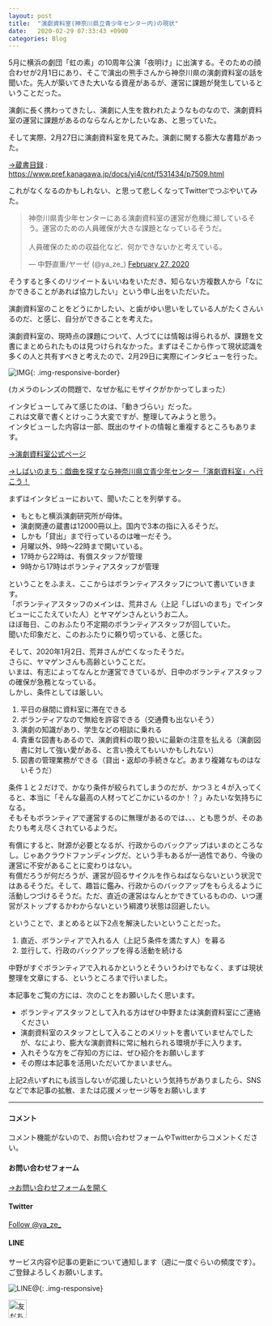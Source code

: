 ```yaml
---
layout: post
title:  "演劇資料室(神奈川県立青少年センター内)の現状"
date:   2020-02-29 07:33:43 +0900
categories: Blog
---
```




5月に横浜の劇団「虹の素」の10周年公演「夜明け」に出演する。そのための顔合わせが2月1日にあり、そこで演出の熊手さんから神奈川県の演劇資料室の話を聞いた。先人が築いてきた大いなる資産があるが、運営に課題が発生しているということだった。

演劇に長く携わってきたし、演劇に人生を救われたようなものなので、演劇資料室の運営に課題があるのならなんとかしたいなあ、と思っていた。

そして実際、2月27日に演劇資料室を見てみた。演劇に関する膨大な書籍があった。  

[→蔵書目録](https://www.pref.kanagawa.jp/docs/yi4/cnt/f531434/p7509.html) : https://www.pref.kanagawa.jp/docs/yi4/cnt/f531434/p7509.html

これがなくなるのかもしれない、と思って悲しくなってTwitterでつぶやいてみた。  



<blockquote class="twitter-tweet"><p lang="ja" dir="ltr">神奈川県青少年センターにある演劇資料室の運営が危機に瀕しているそう。運営のための人員確保が大きな課題となっているそうだ。<br><br>人員確保のための収益化など、何かできないかと考えている。</p>&mdash; 中野直重/ヤーゼ (@ya_ze_) <a href="https://twitter.com/ya_ze_/status/1233006544238694400?ref_src=twsrc%5Etfw">February 27, 2020</a></blockquote> <script async src="https://platform.twitter.com/widgets.js" charset="utf-8"></script>

 

そうすると多くのリツイート＆いいねをいただき、知らない方複数人から「なにかできることがあれば協力したい」という申し出をいただいた。

演劇資料室のことをどうにかしたい、と歯がゆい思いをしている人がたくさんいるのだ、と感じ、自分ができることを考えた。

演劇資料室の、現時点の課題について、人づてには情報は得られるが、課題を文書にまとめられたものは見つけられなかった。まずはそこから作って現状認識を多くの人と共有すべきと考えたので、2月29日に実際にインタビューを行った。



![IMG]({{site.baseurl}}/img/20200229_01.jpg){: .img-responsive-border}   

(カメラのレンズの問題で、なぜか私にモザイクがかかってしまった）



インタビューしてみて感じたのは、「動きづらい」だった。  
これは文章で書くとけっこう大変ですが、整理してみようと思う。  
インタビューした内容は一部、既出のサイトの情報と重複するところもあります。



[→演劇資料室公式ページ](https://www.pref.kanagawa.jp/docs/yi4/nt/f531434/index.html)

 [→しばいのまち：戯曲を探すなら神奈川県立青少年センター「演劇資料室」へ行こう！](http://shibainomachi.com/2016/11/12/0120/)



 まずはインタビューにおいて、聞いたことを列挙する。

-  もともと横浜演劇研究所が母体。
-  演劇関連の蔵書は12000冊以上。国内で3本の指に入るそうだ。
-  しかも「貸出」まで行っているのは唯一だそう。
-  月曜以外、9時〜22時まで開いている。
-  17時から22時は、有償スタッフが管理
-  9時から17時はボランティアスタッフが管理

 

ということをふまえ、ここからはボランティアスタッフについて書いていきます。  
 「ボランティアスタッフのメインは、荒井さん（上記「しばいのまち」でインタビューにこたえていた人）とヤマゲンさんというお二人。  
 ほぼ毎日、このおふたり不定期のボランティアスタッフが回していた。  
 聞いた印象だと、このおふたりに頼り切っている、と感じた。

 

そして、2020年1月2日、荒井さんが亡くなったそうだ。  
 さらに、ヤマゲンさんも高齢ということだ。  
 いまは、有志によってなんとか運営できているが、日中のボランティアスタッフの確保が急務となっている。  
 しかし、条件としては厳しい。

 

1. 平日の昼間に資料室に滞在できる
2.  ボランティアなので無給を許容できる（交通費も出ないそう）
3.  演劇の知識があり、学生などの相談に乗れる
4.  貴重な図書もあるので、演劇資料の取り扱いに最新の注意を払える（演劇図書に対して強い愛がある、と言い換えてもいいかもしれない）
5.  図書の管理業務ができる（貸出・返却の手続きなど。あまり複雑なものはないそうだ）

 

条件１と２だけで、かなり条件が絞られてしまうのだが、かつ３と４が入ってくると、本当に「そんな最高の人材ってどこかにいるのか！？」みたいな気持ちになる。  
 そもそもボランティアで運営するのに無理があるのでは、、、とも思うが、そのあたりも考え尽くされているようだ。

 

有償にすると、財源が必要となるが、行政からのバックアップはいまのところなし。じゃあクラウドファンディングだ、という手もあるが一過性であり、今後の運営に不安があることに変わりはない。  
 有償だろうが何だろうが、運営が回るサイクルを作らねばならないという状況ではあるそうだ。そして、趣旨に鑑み、行政からのバックアップをもらえるように活動しつづけるそうだ。ただ、直近の運営はなんとかできているものの、いつ運営がストップするかわからないという綱渡り状態は回避したい。

 

ということで、まとめると以下2点を解決したいということだった。

 

1. 直近、ボランティアで入れる人（上記５条件を満たす人）を募る
2.  並行して、行政のバックアップを得る活動を続ける

  

中野がすぐボランティアで入れるかというとそういうわけでもなく、まずは現状整理を文章にする、というところまで行いました。



本記事をご覧の方には、次のことをお願いしたく思います。

*  ボランティアスタッフとして入れる方はぜひ中野または演劇資料室にご連絡ください
  * 演劇資料室のスタッフとして入ることのメリットを書いていませんでしたが、なにより、膨大な演劇資料に常に触れられる環境が手に入ります。
*  入れそうな方をご存知の方には、ぜひ紹介をお願いします
  * その際は本記事を活用いただいてかまいません。

 

上記2点いずれにも該当しないが応援したいという気持ちがありましたら、SNSなどで本記事の拡散、または応援メッセージ等をお願いします



---
#### コメント
コメント機能がないので、お問い合わせフォームやTwitterからコメントください。

#### お問い合わせフォーム
[→お問い合わせフォームを開く]({{site.baseurl}}/docs/contact/)

#### Twitter

<a href="https://twitter.com/ya_ze_?ref_src=twsrc%5Etfw" class="twitter-follow-button" data-show-count="false">Follow @ya_ze_</a><script async src="https://platform.twitter.com/widgets.js" charset="utf-8"></script>


#### LINE

サービス内容や記事の更新について通知します（週に一度ぐらいの頻度です）。
ご登録よろしくお願いします。

![LINE@]({{site.baseurl}}/img/lineat.png){: .img-responsive}

<a href="https://line.me/R/ti/p/%40tqt3140x"><img height="36" border="0" alt="友だち追加" src="https://scdn.line-apps.com/n/line_add_friends/btn/ja.png"></a>

